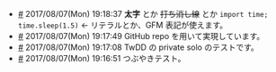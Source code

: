 - <a name="170807-191837"></a>[#](#user-content-170807-191837) 2017/08/07(Mon) 19:18:37 **太字** とか ~~打ち消し線~~ とか `import time; time.sleep(1.5)` ← リテラルとか、GFM 表記が使えます。
- <a name="170807-191749"></a>[#](#user-content-170807-191749) 2017/08/07(Mon) 19:17:49 GitHub repo を用いて実現しています。
- <a name="170807-191708"></a>[#](#user-content-170807-191708) 2017/08/07(Mon) 19:17:08 TwDD の private solo のテストです。
- <a name="170807-191651"></a>[#](#user-content-170807-191651) 2017/08/07(Mon) 19:16:51 つぶやきテスト。
